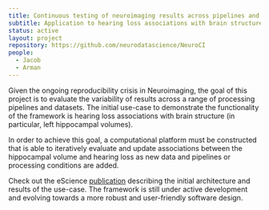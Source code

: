 ```yaml
---
title: Continuous testing of neuroimaging results across pipelines and datasets
subtitle: Application to hearing loss associations with brain structure
status: active
layout: project
repository: https://github.com/neurodatascience/NeuroCI
people:
  - Jacob
  - Arman
---
```


Given the ongoing reproducibility crisis in Neuroimaging, the goal of this project is to evaluate the variability of results across a range of processing pipelines and datasets. The initial use-case to demonstrate the functionality of the framework is hearing loss associations with brain structure (in particular, left hippocampal volumes).

In order to achieve this goal, a computational platform must be constructed that is able to iteratively evaluate and update associations between the hippocampal volume and hearing loss as new data and pipelines or processing conditions are added.

Check out the eScience [publication](https://ieeexplore.ieee.org/document/9973641) describing the initial architecture and results of the use-case. The framework is still under active development and evolving towards a more robust and user-friendly software design.
